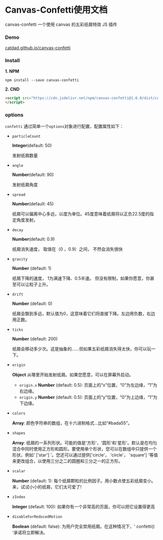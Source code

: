 # Canvas-Confetti使用文档

canvas-confetti 一个使用 canvas 的五彩纸屑特效 JS 插件

### Demo

[catdad.github.io/canvas-confetti](https://catdad.github.io/canvas-confetti/)



### Install

**1. NPM**

```git
npm install --save canvas-confetti
```

**2. CND**

```html
<script src="https://cdn.jsdelivr.net/npm/canvas-confetti@1.6.0/dist/confetti.browser.min.js">
</script>
```



### options

`confetti` 通过简单一个`options`对象进行配置，配置属性如下：

- `particleCount` 

  **Integer**(default: 50)

  发射纸屑数量

- `angle` 

  **Number**(default: 90)

  发射纸屑角度

- `spread`

  **Number**(default: 45)

  纸屑可以偏离中心多远，以度为单位。45度意味着纸屑将以正负22.5度的指定角度发射。

- `decay`

  **Number**(default: 0.9)

  纸屑消失速度， 取值在（0 ，0.9）之间， 不然会消失很快

- `gravity` 

  **Number** (default: 1)

   纸屑下降的速度， 1为满速下降、0.5半速。 但没有限制，如果你愿意，你甚至可以让粒子上升。

- `drift` 

  **Number** (default: 0)

   纸屑会飘到多远，默认值为0，这意味着它们将直接下降。左边用负数，右边用正数。

- `ticks` 

  **Number** (default: 200)

  纸屑会移动多少次。这是抽象的……但如果五彩纸屑消失得太快，你可以玩一下。

- `origin` 

  **Object** 从哪里开始发射纸屑。如果您愿意，可以在屏幕外启动。

  - `origin.x` **Number** (default: 0.5): 页面上的“x”位置，“0”为左边缘，“1”为右边缘。
  - `origin.y` **Number** (default: 0.5): 页面上的“y”位置，“0”为上边缘，“1”为下边缘。

- `colors` 

  **Array**<String>: 颜色字符串的数组，在十六进制格式…比如“#bada55”。

- `shapes` 

  **Array**<String>: 纸屑的一系列形状。可能的值是'方形'，'圆形'和'星形'。默认是在均匀混合中同时使用正方形和圆形。要使用单个形状，您可以在数组中只提供一个形状，例如' ['star'] '。您还可以通过提供['circle'， 'circle'， 'square'] '等值来更改组合，以使用三分之二的圆圈和三分之一的正方形。

- `scalar` 

  **Number** (default: 1): 每个纸屑颗粒的比例因子。用小数点使五彩纸屑变小。来，试试小小的纸屑，它们太可爱了!

- `zIndex` 

  **Integer** (default: 100):  如果你有一个非常高的页面，你可以把它设置得更高

- `disableForReducedMotion` 

  **Boolean** (default: false):  为用户完全禁用纸屑。在这种情况下，' confetti() '承诺将立即解决。

